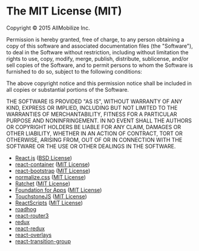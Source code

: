 # The MIT License (MIT)

Copyright © 2015 AllMobilize Inc.

Permission is hereby granted, free of charge, to any person obtaining a copy of this software and associated documentation files (the "Software"), to deal in the Software without restriction, including without limitation the rights to use, copy, modify, merge, publish, distribute, sublicense, and/or sell copies of the Software, and to permit persons to whom the Software is furnished to do so, subject to the following conditions:

The above copyright notice and this permission notice shall be included in all copies or substantial portions of the Software.

THE SOFTWARE IS PROVIDED "AS IS", WITHOUT WARRANTY OF ANY KIND, EXPRESS OR IMPLIED, INCLUDING BUT NOT LIMITED TO THE WARRANTIES OF MERCHANTABILITY, FITNESS FOR A PARTICULAR PURPOSE AND NONINFRINGEMENT. IN NO EVENT SHALL THE AUTHORS OR COPYRIGHT HOLDERS BE LIABLE FOR ANY CLAIM, DAMAGES OR OTHER LIABILITY, WHETHER IN AN ACTION OF CONTRACT, TORT OR OTHERWISE, ARISING FROM, OUT OF OR IN CONNECTION WITH THE SOFTWARE OR THE USE OR OTHER DEALINGS IN THE SOFTWARE.



* [React.js](https://github.com/facebook/react/) ([BSD License](https://github.com/facebook/react/blob/master/LICENSE))
* [react-container](https://github.com/JedWatson/react-containertwb) ([MIT License](https://github.com/JedWatson/react-container/blob/master/LICENSE))
* [react-bootstrap](https://github.com/react-bootstrap/react-bootstrap/) ([MIT License](https://github.com/react-bootstrap/react-bootstrap/blob/master/LICENSE))
* [normalize.css](https://github.com/necolas/normalize.css) ([MIT License](https://github.com/necolas/normalize.css/blob/master/LICENSE.md))
* [Ratchet](https://github.com/twbs/ratchet) ([MIT License](https://github.com/twbs/ratchet/blob/master/LICENSE))
* [Foundation for Apps](https://github.com/zurb/foundation-apps) ([MIT License](https://github.com/zurb/foundation-apps/blob/master/LICENSE))
* [TouchstoneJS](https://github.com/touchstonejs/touchstonejs) ([MIT License](https://github.com/touchstonejs/touchstonejs#license))
* [ReactScripts](https://github.com/firstlookmedia/react-scripts) ([MIT License](https://github.com/firstlookmedia/react-scripts/blob/master/LICENSE))
* [roadhog](https://raw.githubusercontent.com/sorrycc/roadhog)
* [react-router3](https://github.com/ReactTraining/react-router/) 
* [redux](https://github.com/reactjs/redux) 
* [react-redux](https://github.com/reactjs/react-redux)
* [react-overlays](https://github.com/react-bootstrap/react-overlays)
* [react-transition-group](https://github.com/reactjs/react-transition-group)
